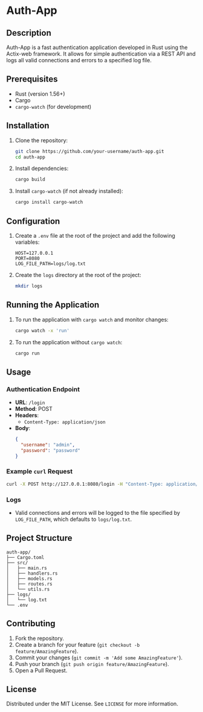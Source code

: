 # Auth-App

## Description

Auth-App is a fast authentication application developed in Rust using the Actix-web framework. It allows for simple authentication via a REST API and logs all valid connections and errors to a specified log file.

## Prerequisites

- Rust (version 1.56+)
- Cargo
- `cargo-watch` (for development)

## Installation

1. Clone the repository:

   ```sh
   git clone https://github.com/your-username/auth-app.git
   cd auth-app
   ```

2. Install dependencies:

   ```sh
   cargo build
   ```

3. Install `cargo-watch` (if not already installed):
   ```sh
   cargo install cargo-watch
   ```

## Configuration

1. Create a `.env` file at the root of the project and add the following variables:

   ```env
   HOST=127.0.0.1
   PORT=8080
   LOG_FILE_PATH=logs/log.txt
   ```

2. Create the `logs` directory at the root of the project:
   ```sh
   mkdir logs
   ```

## Running the Application

1. To run the application with `cargo watch` and monitor changes:

   ```sh
   cargo watch -x 'run'
   ```

2. To run the application without `cargo watch`:
   ```sh
   cargo run
   ```

## Usage

### Authentication Endpoint

- **URL**: `/login`
- **Method**: POST
- **Headers**:
  - `Content-Type: application/json`
- **Body**:
  ```json
  {
    "username": "admin",
    "password": "password"
  }
  ```

### Example `curl` Request

```sh
curl -X POST http://127.0.0.1:8080/login -H "Content-Type: application/json" -d '{"username":"admin","password":"password"}'
```

### Logs

- Valid connections and errors will be logged to the file specified by `LOG_FILE_PATH`, which defaults to `logs/log.txt`.

## Project Structure

```
auth-app/
├── Cargo.toml
├── src/
│   ├── main.rs
│   ├── handlers.rs
│   ├── models.rs
│   ├── routes.rs
│   └── utils.rs
├── logs/
│   └── log.txt
└── .env
```

## Contributing

1. Fork the repository.
2. Create a branch for your feature (`git checkout -b feature/AmazingFeature`).
3. Commit your changes (`git commit -m 'Add some AmazingFeature'`).
4. Push your branch (`git push origin feature/AmazingFeature`).
5. Open a Pull Request.

## License

Distributed under the MIT License. See `LICENSE` for more information.

```

```
